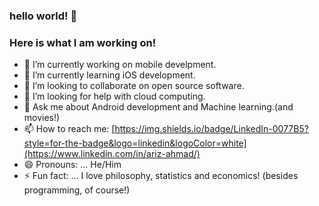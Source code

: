 ### hello world! 👋
### Here is what I am working on!




- 🔭 I’m currently working on mobile develpment.
- 🌱 I’m currently learning iOS development.
- 👯 I’m looking to collaborate on open source software.
- 🤔 I’m looking for help with cloud computing.
- 💬 Ask me about Android development and Machine learning.(and movies!)
- 📫 How to reach me: [https://img.shields.io/badge/LinkedIn-0077B5?style=for-the-badge&logo=linkedin&logoColor=white](https://www.linkedin.com/in/ariz-ahmad/)
- 😄 Pronouns: ... He/Him
- ⚡ Fun fact: ... I love philosophy, statistics and economics! (besides programming, of course!)

